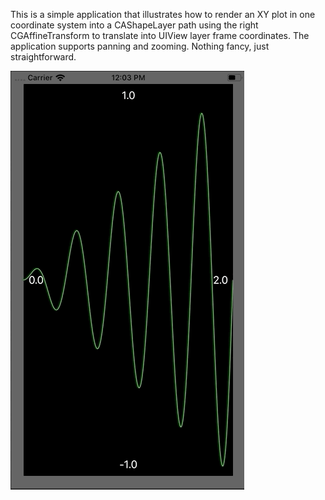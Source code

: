 This is a simple application that illustrates how to render an XY plot in one coordinate system into a
CAShapeLayer path using the right CGAffineTransform to translate into UIView layer frame coordinates.
The application supports panning and zooming. Nothing fancy, just straightforward.

![](images/animation.gif)
